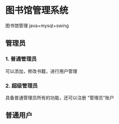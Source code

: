 # 图书馆管理系统
图书馆管理 java+mysql+swing

## 管理员
### 1. 普通管理员
可以添加，修改书籍，进行用户管理
### 2. 超级管理员
具备普通管理员所有的功能，还可以注册 "管理员"账户


## 普通用户